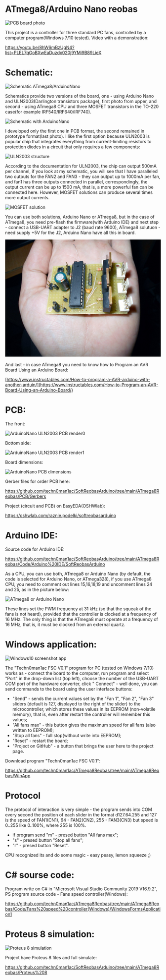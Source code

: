 # ATmega8/Arduino Nano reobas

![PCB board photo](https://raw.githubusercontent.com/techn0man1ac/SoftReobasArduino/main/ATmega8Reobas/Img/20230804_1619081.jpg "Board photo")

This project is a controller for three standard PC fans, controlled by a computer program(Windows 7/10 tested). Video with a demonstration:

https://youtu.be/8hW6mBzUgN4?list=PLEL7qGoBXwEaDuzdx020j9YMi9B89LieX

# Schematic:

![Schematic ATmega8/ArduinoNano](https://raw.githubusercontent.com/techn0man1ac/SoftReobasArduino/main/ATmega8Reobas/Img/Schematic_SoftReobasArduino_2023-08-04.png "Schematic ATmega8/ArduinoNano")

Schematics provide two versions of the board, one - using Arduino Nano and ULN2003(Darlington transistors package), first photo from upper, and second - using ATmega8 CPU and three MOSFET transistors in the TO-220 case(for example IRF540/IRF640/IRF740). 

![Schematic with ArduinoNano](https://raw.githubusercontent.com/techn0man1ac/SoftReobasArduino/main/ATmega8Reobas/Img/ArduinoNano_schematic.png "Schematic with ArduinoNano")

I developed only the first one in PCB format, the second remained in prototype format(last photo). I like the first option because ULN2003 is popular chip that integrates everything from current-limiting resistors to protection diodes in a circuit that only requires a few components:

![ULN2003 structure](https://raw.githubusercontent.com/techn0man1ac/SoftReobasArduino/main/ATmega8Reobas/Img/ULN2003.png "ULN2003 structure")

According to the documentation for ULN2003, the chip can output 500mA per channel, if you look at my schematic, you will see that I have paralleled two outputs for the FAN2 and FAN3 - they can output up to 1000mA per fan, and fan1 has three outputs connected in parallel, correspondingly, the output current can be up to 1500 mA, that is, a more powerful fan can be connected here. However, MOSFET solutions can produce several times more output currents.

![MOSFET solution](https://raw.githubusercontent.com/techn0man1ac/SoftReobasArduino/main/ATmega8Reobas/Img/ATmega8_schematic.png "MOSFET solution")

You can use both solutions, Arduino Nano or ATmega8, but in the case of ATmega8, you need pre-flash the firmware(with Arduino IDE) and next step - connect a USB-UART adapter to J2 (baud rate 9600), ATmega8 solutuon - need supply +5V for the J2, Arduino Nano have all this in board.

![Schematic ATmega8/ArduinoNano](https://raw.githubusercontent.com/techn0man1ac/ATmega8Reobas/main/ATmega8Reobas/Img/Photo.jpg "Schematic ATmega8/ArduinoNano")

And last - in case ATmega8 you need to know how to Program an AVR Board Using an Arduino Board:

[https://www.instructables.com/How-to-program-a-AVR-arduino-with-another-arduin/](https://www.instructables.com/How-to-Program-an-AVR-Board-Using-an-Arduino-Board/)

# PCB:

The front:

![ArduinoNano ULN2003 PCB render0](https://raw.githubusercontent.com/techn0man1ac/SoftReobasArduino/main/ATmega8Reobas/Img/PCB_ArduinoNano0.png "ArduinoNano ULN2003 PCB render0")

Bottom side:

![ArduinoNano ULN2003 PCB render1](https://raw.githubusercontent.com/techn0man1ac/SoftReobasArduino/main/ATmega8Reobas/Img/PCB_ArduinoNano1.png "ArduinoNano ULN2003 PCB render1")

Board dimensions:

![ArduinoNano PCB dimensions](https://raw.githubusercontent.com/techn0man1ac/SoftReobasArduino/main/ATmega8Reobas/Img/ArduinoNano_PCB_dimensions.png "ArduinoNano ArduinoNano PCB dimensions")

Gerber files for order PCB here:

https://github.com/techn0man1ac/SoftReobasArduino/tree/main/ATmega8Reobas/PCB/Gerbers

Project (circuit and PCB) on EasyEDA(OSHWlab):

https://oshwlab.com/raznie.podelki/softreobasarduino

# Arduino IDE:

Source code for Arduino IDE:

https://github.com/techn0man1ac/SoftReobasArduino/tree/main/ATmega8Reobas/Code/Arduino%20IDE/SoftReobasArduino

As a CPU, you can use both, ATmega8 or Arduino Nano (by default, the code is selected for Arduino Nano, or ATmega328), if you use ATmega8 CPU, you need to comment out lines 15,16,18,19 and uncomment lines 24 and 25, as in the picture below:

![ATmega8 or Arduino Nano](https://raw.githubusercontent.com/techn0man1ac/SoftReobasArduino/main/ATmega8Reobas/Code/Arduino%20IDE/SoftReobasArduino/ArduinoNanoOrATmega8.png " ATmega8 or Arduino Nano")

These lines set the PWM frequency at 31 kHz (so that the squeak of the fans is not heard), provided that the controller is clocked at a frequency of 16 MHz.
The only thing is that the ATmega8 must operate at a frequency of 16 MHz, that is, it must be clocked from an external quartz.

# Windows application:
 
![Windows10 screenshot app](https://raw.githubusercontent.com/techn0man1ac/SoftReobasArduino/main/ATmega8Reobas/Img/Techn0man1ac%20FSC%20V0.1%20Win10Scrn.jpg "Windows10 screenshot app")

The "Techn0man1ac FSC V0.1" program for PC (tested on Windows 7/10) works as - connect the board to the computer, run program and select "Port" in the drop-down list (top left), choose the number of the USB-UART COM port of the hardware converter, click " Connect" - well done, you can send commands to the board using the user interface buttons:
- "Send" - sends the current values set by the "Fan 1", "Fan 2", "Fan 3" sliders (default is 127, displayed to the right of the slider) to the microcontroller, which stores these values in its EEPROM (non-volatile memory), that is, even after restart the controller will remember this values;
- "All fans max" - this button gives the maximum speed for all fans (also written to EEPROM);
- "Stop all fans" - full stop(without write into EEPROM);
- "Reset" - restart the board;
- "Project on GitHub" - a button that brings the user here to the project page.

Download program "Techn0man1ac FSC V0.1":

https://github.com/techn0man1ac/ATmega8Reobas/tree/main/ATmega8Reobas/WinApp

# Protocol

The protocol of interaction is very simple - the program sends into COM every second the position of each slider in the format d127.64.255 and 127 is the speed of FAN1(CN1), 64 - FAN2(CN2), 255 - FAN3(CN3) but speed is 0..255 like 0..100%, where 255 is 100%.

- If program send "m" - presed button "All fans max";
- "s" - presed button "Stop all fans";
-  "r" - presed button "Reset".

CPU recognized its and do some magic - easy peasy, lemon squeeze ;)

# С# sourse code:

Program write on С# in "Microsoft Visual Studio Community 2019 V16.9.2", PS program source code - Fans speed controller(Windows):

https://github.com/techn0man1ac/ATmega8Reobas/tree/main/ATmega8Reobas/Code/Fans%20speed%20controller(Windows)/WindowsFormsApplication1

# Proteus 8 simulation:

![Proteus 8 simulation](https://raw.githubusercontent.com/techn0man1ac/SoftReobasArduino/main/ATmega8Reobas/Proteus%208/Proteus%208.PNG "Proteus 8 simulation")

Project have Proteus 8 files and full simulate:

https://github.com/techn0man1ac/SoftReobasArduino/tree/main/ATmega8Reobas/Proteus%208
